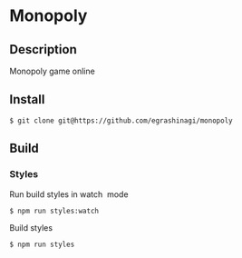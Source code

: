 # Monopoly

## Description

Monopoly game online

## Install
```
$ git clone git@https://github.com/egrashinagi/monopoly

```

## Build
### Styles
Run build styles in watch  mode
```
$ npm run styles:watch
```
Build styles 
```
$ npm run styles
```
```
    